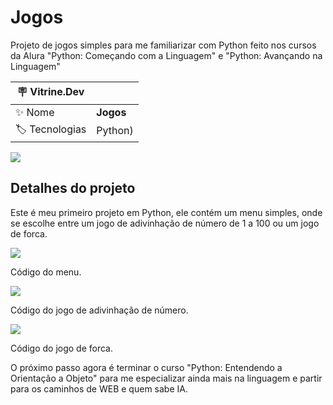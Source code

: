 # Jogos

Projeto de jogos simples para me familiarizar com Python feito nos cursos da Alura "Python: Começando com a Linguagem" e "Python: Avançando na Linguagem"

| :placard: Vitrine.Dev |     |
| -------------  | --- |
| :sparkles: Nome        | **Jogos**
| :label: Tecnologias | Python)

<!-- Inserir imagem com a #vitrinedev ao final do link -->
![](https://i.imgur.com/4Ly85p6.png#vitrinedev)

## Detalhes do projeto

Este é meu primeiro projeto em Python, ele contém um menu simples, onde se escolhe entre um jogo de adivinhação de número de 1 a 100 ou um jogo de forca.

![](https://i.imgur.com/TDBSp3q.png)

Código do menu.

![](https://i.imgur.com/DM5zXgh.png)

Código do jogo de adivinhação de número.

![](https://i.imgur.com/GOltbbt.png)

Código do jogo de forca.

O próximo passo agora é terminar o curso "Python: Entendendo a Orientação a Objeto" para me especializar ainda mais na linguagem e partir para os caminhos de WEB e quem sabe IA.
